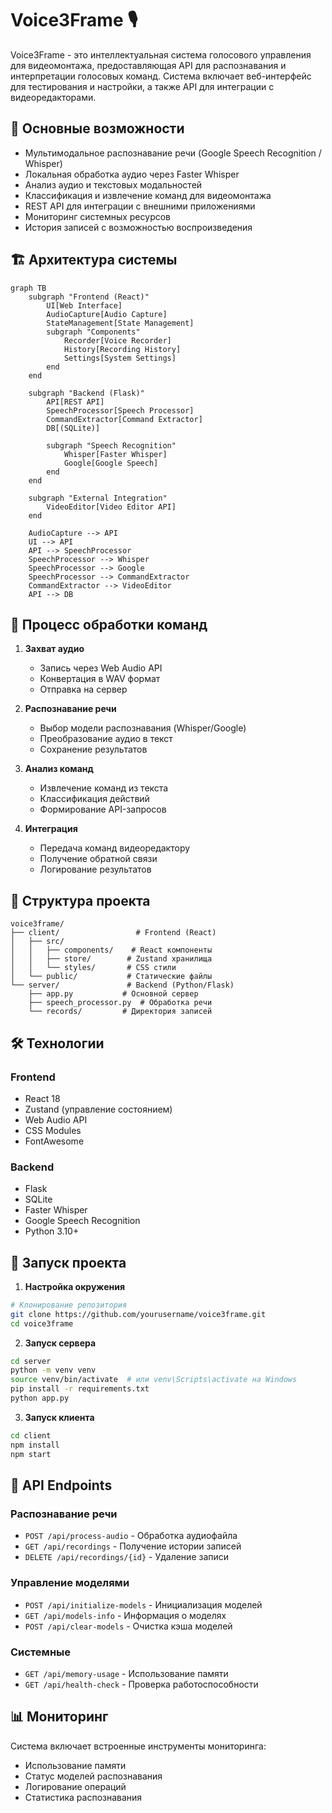 # Voice3Frame 🎙️

Voice3Frame - это интеллектуальная система голосового управления для видеомонтажа, предоставляющая API для распознавания и интерпретации голосовых команд. Система включает веб-интерфейс для тестирования и настройки, а также API для интеграции с видеоредакторами.

## 🌟 Основные возможности

- Мультимодальное распознавание речи (Google Speech Recognition / Whisper)
- Локальная обработка аудио через Faster Whisper
- Анализ аудио и текстовых модальностей
- Классификация и извлечение команд для видеомонтажа
- REST API для интеграции с внешними приложениями
- Мониторинг системных ресурсов
- История записей с возможностью воспроизведения

## 🏗️ Архитектура системы

```mermaid
graph TB
    subgraph "Frontend (React)"
        UI[Web Interface]
        AudioCapture[Audio Capture]
        StateManagement[State Management]
        subgraph "Components"
            Recorder[Voice Recorder]
            History[Recording History]
            Settings[System Settings]
        end
    end

    subgraph "Backend (Flask)"
        API[REST API]
        SpeechProcessor[Speech Processor]
        CommandExtractor[Command Extractor]
        DB[(SQLite)]
        
        subgraph "Speech Recognition"
            Whisper[Faster Whisper]
            Google[Google Speech]
        end
    end

    subgraph "External Integration"
        VideoEditor[Video Editor API]
    end

    AudioCapture --> API
    UI --> API
    API --> SpeechProcessor
    SpeechProcessor --> Whisper
    SpeechProcessor --> Google
    SpeechProcessor --> CommandExtractor
    CommandExtractor --> VideoEditor
    API --> DB
```

## 🔄 Процесс обработки команд

1. **Захват аудио**
   - Запись через Web Audio API
   - Конвертация в WAV формат
   - Отправка на сервер

2. **Распознавание речи**
   - Выбор модели распознавания (Whisper/Google)
   - Преобразование аудио в текст
   - Сохранение результатов

3. **Анализ команд**
   - Извлечение команд из текста
   - Классификация действий
   - Формирование API-запросов

4. **Интеграция**
   - Передача команд видеоредактору
   - Получение обратной связи
   - Логирование результатов

## 📁 Структура проекта

```
voice3frame/
├── client/                 # Frontend (React)
│   ├── src/
│   │   ├── components/    # React компоненты
│   │   ├── store/        # Zustand хранилища
│   │   └── styles/       # CSS стили
│   └── public/           # Статические файлы
└── server/               # Backend (Python/Flask)
    ├── app.py           # Основной сервер
    ├── speech_processor.py  # Обработка речи
    └── records/         # Директория записей
```

## 🛠️ Технологии

### Frontend
- React 18
- Zustand (управление состоянием)
- Web Audio API
- CSS Modules
- FontAwesome

### Backend
- Flask
- SQLite
- Faster Whisper
- Google Speech Recognition
- Python 3.10+

## 🚀 Запуск проекта

1. **Настройка окружения**
```bash
# Клонирование репозитория
git clone https://github.com/yourusername/voice3frame.git
cd voice3frame
```

2. **Запуск сервера**
```bash
cd server
python -m venv venv
source venv/bin/activate  # или venv\Scripts\activate на Windows
pip install -r requirements.txt
python app.py
```

3. **Запуск клиента**
```bash
cd client
npm install
npm start
```

## 🔌 API Endpoints

### Распознавание речи
- `POST /api/process-audio` - Обработка аудиофайла
- `GET /api/recordings` - Получение истории записей
- `DELETE /api/recordings/{id}` - Удаление записи

### Управление моделями
- `POST /api/initialize-models` - Инициализация моделей
- `GET /api/models-info` - Информация о моделях
- `POST /api/clear-models` - Очистка кэша моделей

### Системные
- `GET /api/memory-usage` - Использование памяти
- `GET /api/health-check` - Проверка работоспособности

## 📊 Мониторинг

Система включает встроенные инструменты мониторинга:
- Использование памяти
- Статус моделей распознавания
- Логирование операций
- Статистика распознавания

